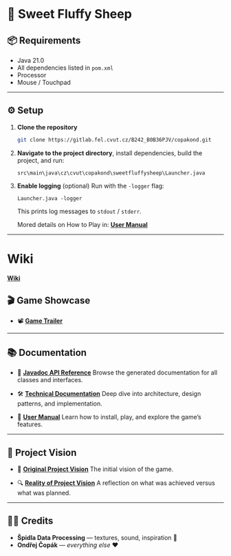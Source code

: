 # 🐑 Sweet Fluffy Sheep

## 📦 Requirements

* Java 21.0
* All dependencies listed in `pom.xml`
* Processor
* Mouse / Touchpad

---

## ⚙️ Setup

1. **Clone the repository**

   ```bash
   git clone https://gitlab.fel.cvut.cz/B242_B0B36PJV/copakond.git
   ```

2. **Navigate to the project directory**, install dependencies, build the project, and run:

   ```
   src\main\java\cz\cvut\copakond\sweetfluffysheep\Launcher.java
   ```

3. **Enable logging** (optional)
   Run with the `-logger` flag:

   ```
   Launcher.java -logger
   ```

   This prints log messages to `stdout` / `stderr`.

   Mored details on How to Play in: [**User Manual**](https://github.com/ProfiPoint/SweetFluffySheep/wiki/User-Manual)
   
---
# Wiki
[**Wiki**](https://github.com/ProfiPoint/SweetFluffySheep/wiki)

## 🎬 Game Showcase

* 📽️ [**Game Trailer**](https://youtu.be/YkSZrof1f4M)

---

## 📚 Documentation

* 📖 [**Javadoc API Reference**](https://profipoint.pro/SweetFluffySheep/overview-tree.html)
  Browse the generated documentation for all classes and interfaces.

* 🛠️ [**Technical Documentation**](https://github.com/ProfiPoint/SweetFluffySheep/wiki/Technical%E2%80%90Documentation)
  Deep dive into architecture, design patterns, and implementation.

* 👤 [**User Manual**](https://github.com/ProfiPoint/SweetFluffySheep/wiki/User-Manual)
  Learn how to install, play, and explore the game’s features.

---

## 🔮 Project Vision

* 🌟 [**Original Project Vision**](https://github.com/ProfiPoint/SweetFluffySheep/wiki/Utils:-Original-Project-Vision)
  The initial vision of the game.

* 🔍 [**Reality of Project Vision**](https://github.com/ProfiPoint/SweetFluffySheep/wiki/Utils:-Reality-of-Project-Vision)
  A reflection on what was achieved versus what was planned.

---

## 👨‍💻 Credits

* **Špidla Data Processing** — textures, sound, inspiration 🐑
* **Ondřej Čopák** — *everything else* ❤️
